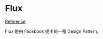 # Flux
[Reference](https://dotblogs.com.tw/blackie1019/2015/04/14/151049)

Flux 是由 Facebook 提出的一種 Design Pattern,